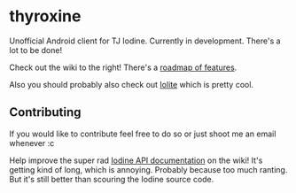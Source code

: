 thyroxine
=========

Unofficial Android client for TJ Iodine. Currently in development. There's a lot to be done!

Check out the wiki to the right! There's a [roadmap of features](https://github.com/gengkev/thyroxine/wiki/Roadmap).

Also you should probably also check out [Iolite](https://github.com/el1t/Iolite) which is pretty cool.

## Contributing
If you would like to contribute feel free to do so or just shoot me an email whenever :c

Help improve the super rad [Iodine API documentation](https://github.com/gengkev/thyroxine/wiki/Iodine-API-Documentation) on the wiki! It's getting kind of long, which is annoying. Probably because too much ranting. But it's still better than scouring the Iodine source code.
